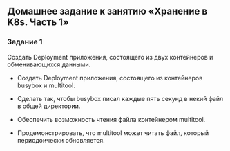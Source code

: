 ## Домашнее задание к занятию «Хранение в K8s. Часть 1»

### Задание 1
Создать Deployment приложения, состоящего из двух контейнеров и обменивающихся данными.

 - Создать Deployment приложения, состоящего из контейнеров busybox и multitool.
   
 - Сделать так, чтобы busybox писал каждые пять секунд в некий файл в общей директории.

 - Обеспечить возможность чтения файла контейнером multitool.

 - Продемонстрировать, что multitool может читать файл, который периодоически обновляется.
 
